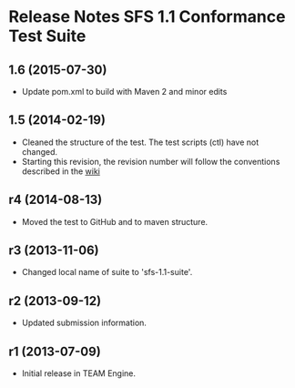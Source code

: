 # Release Notes SFS 1.1 Conformance Test Suite

## 1.6 (2015-07-30)
- Update pom.xml to build with Maven 2 and minor edits

## 1.5 (2014-02-19) 

- Cleaned the structure of the test. The test scripts (ctl) have not changed.
- Starting this revision, the revision number will follow the conventions described in the [wiki](https://github.com/opengeospatial/cite/wiki/OGC-Compliance-Testing-Tools)


## r4  (2014-08-13)

   * Moved the test to GitHub and to maven structure.

## r3 (2013-11-06)

  * Changed local name of suite to 'sfs-1.1-suite'.

## r2 (2013-09-12)

  * Updated submission information.

## r1 (2013-07-09)

  * Initial release in TEAM Engine.
